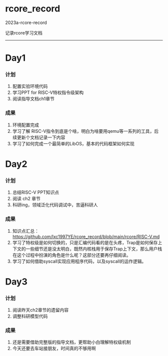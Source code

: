 # rcore_record
2023a-rcore-record

记录rcore学习文档

------

Day1
====
### 计划
1. 配置实验环境代码
2. 学习PPT for RISC-V特权指令级架构
3. 阅读指导文档ch1章节

### 成果
1. 环境配置完成
2. 学习了解 RISC-V指令到底是个啥，明白为啥要用qemu等一系列的工具，后续更新个文档记录一下内容
3. 学习了如何完成一个最简单的LibOS，基本的代码框架如何实现


Day2
====
### 计划
1. 总结RISC-V PPT知识点
2. 阅读 ch2 章节
3. 科研ing，领域泛化代码调试中，苦逼科研人

### 成果
1. 知识点汇总：https://github.com/lxc1997YE/rcore_record/blob/main/rcore/RISC-V.md 
2. 学习了特权级是如何切换的，只是汇编代码看的是在头疼，Trap是如何保存上下文的一些细节还是没太明白，既然内核栈用于保存Trap上下文，那么用户栈在这个过程中扮演的角色是什么呢？这部分还要再仔细阅读。
3. 学习了如何借助syscall实现应用程序代码，以及syscall的运作逻辑。


Day3
====
### 计划
1. 阅读昨天ch2章节的遗留内容
2. 调整科研模型代码


### 成果
1. 还是需要借助完整版的指导文档，更帮助小白理解特权级机制
2. 今天还要去车站接朋友，时间真的不够用啊